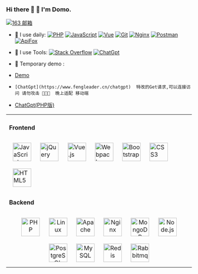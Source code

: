 
###  Hi there 👋 🙂 I'm Domo.
[![163 邮箱](https://img.shields.io/badge/-163%20Mail-FC1F1F?style=plastic&link=mailto:13022124279@163.com)](mailto:13022124279@163.com)
<!--
**DongMofsh/DongMofsh** is a ✨ _special_ ✨ repository because its `README.md` (this file) appears on your GitHub profile.
-->

- 🚀 I use daily:
  [![PHP](https://img.shields.io/badge/-PHP-7A1FA2?logo=php&logoColor=177be3)]()
  [![JavaScript](https://img.shields.io/badge/JavaScript-000000?logo=JavaScript&logoColor=FFCA28)]()
  [![Vue](https://img.shields.io/badge/Vue.js-35495E?logo=vue.js&logoColor=4FC08D)](https://www.fengleader.cn)
  [![Git](https://img.shields.io/badge/-Git-red?logo=git&logoColor=FF7043)]()
  [![Nginx](https://img.shields.io/badge/-Nginx-F6C915?logo=nginx&logoColor=029137)]()
  [![Postman](https://img.shields.io/badge/-Postman-7A1FA2?logo=postman&logoColor=FC8019)]()
  [![ApiFox](https://img.shields.io/badge/-ApiFox-7A1AA2?logo=ApiFox&logoColor=FC8666)]()

- 🔧 I use Tools:
  [![Stack Overflow](https://img.shields.io/badge/Stack-Overflow-7A1FA2?logo=Stack-Overflow&logoColor=177be3)]()
  [![ChatGpt](https://img.shields.io/badge/ChatGpt-c51212?logo=ChatGpt&logoColor=FFCA28)]()

- 🫠 Temporary demo :  
- [Demo](https://www.fengleader.cn)  
- ``[ChatGpt](https://www.fengleader.cn/chatgpt)  特改的Get请求,可以连接访问 请勿攻击 🥹🥹🥹  晚上适配 移动端 ``
- [ChatGpt(PHP版)](https://github.com/DongMofsh/DongMofsh/blob/main/index.php)
  
  
  
<table>
  <tr>
    <td valign="top" width="100%">
      
  
#### Frontend    
      
<div align="left">
<img style="margin: 10px" src="https://profilinator.rishav.dev/skills-assets/javascript-original.svg" alt="JavaScript" height="50" />
<img style="margin: 10px" src="https://profilinator.rishav.dev/skills-assets/jquery.png" alt="jQuery" height="50" />
<img style="margin: 10px" src="https://profilinator.rishav.dev/skills-assets/vuejs-original-wordmark.svg" alt="Vue.js" height="50" />
<img style="margin: 10px" src="https://profilinator.rishav.dev/skills-assets/webpack-original.svg" alt="Webpack" height="50" />
<img style="margin: 10px" src="https://profilinator.rishav.dev/skills-assets/bootstrap-plain.svg" alt="Bootstrap" height="50" />
<img style="margin: 10px" src="https://profilinator.rishav.dev/skills-assets/css3-original-wordmark.svg" alt="CSS3" height="50" />
<img style="margin: 10px" src="https://profilinator.rishav.dev/skills-assets/html5-original-wordmark.svg" alt="HTML5" height="50" />
</div>
      
      
#### Backend
<div align="center">
<img style="margin: 10px" src="https://profilinator.rishav.dev/skills-assets/php-original.svg" alt="PHP" height="50" />
<img style="margin: 10px" src="https://profilinator.rishav.dev/skills-assets/linux-original.svg" alt="Linux" height="50" />
<img style="margin: 10px" src="https://www.apache.org/images/SupportApache-small.png" alt="Apache" height="50" />
<img style="margin: 10px" src="https://profilinator.rishav.dev/skills-assets/nginx-original.svg" alt="Nginx" height="50" />
<img style="margin: 10px" src="https://profilinator.rishav.dev/skills-assets/mongodb-original-wordmark.svg" alt="MongoDB" height="50" />
<img style="margin: 10px" src="https://profilinator.rishav.dev/skills-assets/nodejs-original-wordmark.svg" alt="Node.js" height="50" />
<img style="margin: 10px" src="https://profilinator.rishav.dev/skills-assets/postgresql-original-wordmark.svg" alt="PostgreSQL" height="50" />
<img style="margin: 10px" src="https://profilinator.rishav.dev/skills-assets/mysql-original-wordmark.svg" alt="MySQL" height="50" />
<img style="margin: 10px" src="https://profilinator.rishav.dev/skills-assets/redis-original-wordmark.svg" alt="Redis" height="50" />
<img style="margin: 10px" src="https://profilinator.rishav.dev/skills-assets/rabbitmq-icon.svg" alt="Rabbitmq" height="50" />
  
  
</div>

  </td>
</tr>
</table>
